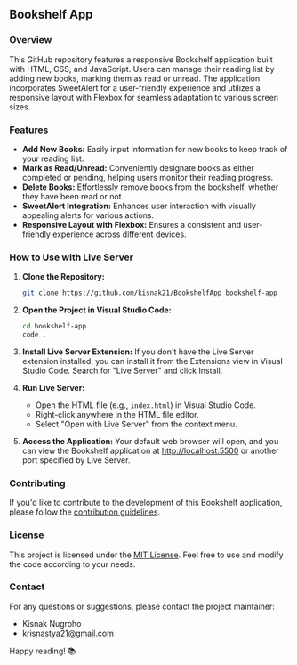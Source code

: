 ## Bookshelf App


### Overview

This GitHub repository features a responsive Bookshelf application built with HTML, CSS, and JavaScript. Users can manage their reading list by adding new books, marking them as read or unread. The application incorporates SweetAlert for a user-friendly experience and utilizes a responsive layout with Flexbox for seamless adaptation to various screen sizes.

### Features

- **Add New Books:** Easily input information for new books to keep track of your reading list.
- **Mark as Read/Unread:** Conveniently designate books as either completed or pending, helping users monitor their reading progress.
- **Delete Books:** Effortlessly remove books from the bookshelf, whether they have been read or not.
- **SweetAlert Integration:** Enhances user interaction with visually appealing alerts for various actions.
- **Responsive Layout with Flexbox:** Ensures a consistent and user-friendly experience across different devices.

### How to Use with Live Server

1. **Clone the Repository:**
   ```bash
   git clone https://github.com/kisnak21/BookshelfApp bookshelf-app
   ```

2. **Open the Project in Visual Studio Code:**
   ```bash
   cd bookshelf-app
   code .
   ```

3. **Install Live Server Extension:**
   If you don't have the Live Server extension installed, you can install it from the Extensions view in Visual Studio Code. Search for "Live Server" and click Install.

4. **Run Live Server:**
   - Open the HTML file (e.g., `index.html`) in Visual Studio Code.
   - Right-click anywhere in the HTML file editor.
   - Select "Open with Live Server" from the context menu.

5. **Access the Application:**
   Your default web browser will open, and you can view the Bookshelf application at [http://localhost:5500](http://localhost:5500) or another port specified by Live Server.

### Contributing

If you'd like to contribute to the development of this Bookshelf application, please follow the [contribution guidelines](CONTRIBUTING.md).

### License

This project is licensed under the [MIT License](LICENSE). Feel free to use and modify the code according to your needs.

### Contact

For any questions or suggestions, please contact the project maintainer:

- Kisnak Nugroho
- krisnastya21@gmail.com

Happy reading! 📚
